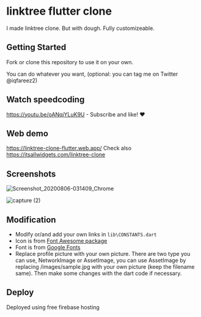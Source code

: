 # linktree flutter clone

I made linktree clone. But with dough.
Fully customizeable.

## Getting Started

Fork or clone this repository to use it on your own.

You can do whatever you want, (optional: you can tag me on Twitter @iqfareez2)

## Watch speedcoding

https://youtu.be/oANqiYLuK9U - Subscribe and like! :heart:

## Web demo

https://linktree-clone-flutter.web.app/
Check also https://itsallwidgets.com/linktree-clone

## Screenshots

![Screenshot_20200806-031409_Chrome](https://user-images.githubusercontent.com/60868965/89478580-f9098780-d7c2-11ea-91b7-38047024515d.jpg)

![capture (2)](https://user-images.githubusercontent.com/60868965/89478593-01fa5900-d7c3-11ea-9692-5b7c4ee84f72.gif)

## Modification

- Modify or/and add your own links in `lib\CONSTANTS.dart`
- Icon is from [Font Awesome package](https://fontawesome.com/icons?d=gallery)
- Font is from [Google Fonts](https://fonts.google.com/)
- Replace profile picture with your own picture. There are two type you can use, NetworkImage or AssetImage, you can use AssetImage by replacing /images/sample.jpg with your own picture (keep the filename same). Then make some changes with the dart code if necessary.

## Deploy

Deployed using free firebase hosting

